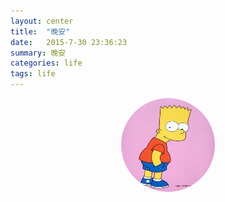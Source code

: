 ```yaml
---
layout: center
title:  "晚安"
date:   2015-7-30 23:36:23
summary: 晚安
categories: life
tags: life
---
```

<img src="https://github.com/ironicstone/ironicstone.github.io/raw/master/image/life/bart.jpg" alt="Good Night" style="display:block;border-radius:50%;height:150px;width:150px;margin: 0 auto;" onclick="sayGoodNight()">

<script>
	function sayGoodNight () {
		var curDate = new Date();
		var curHour = curDate.getHours();
		var str;
		if (curHour>6&&curHour<9) {
			str = "早上好^_^"
		}
		if (curHour>9&&curHour<11) {
			str = "上午好^_^"
		}
		if (curHour>11&&curHour<14) {
			str = "中午好^_^"
		}
		if (curHour>14&&curHour<18) {
			str = "下午好^_^"
		}
		if (curHour>18&&curHour<12) {
			str = "晚上好^_^"
		}
		if (curHour>22&&curHour<24) {
			str = "晚安^_^"
		}
		if (curHour>0&&curHour<6) {
			str = "赶紧睡觉^_^"
		}

		alert(str);
		
	}
</script>